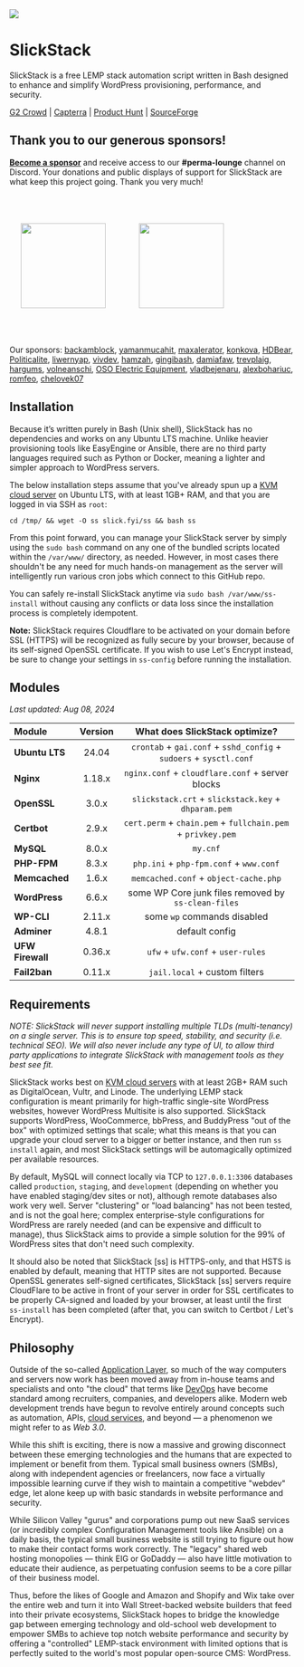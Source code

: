 <img src="https://repository-images.githubusercontent.com/104382627/49a17307-d8e9-49f3-a320-b3bd9c0f5e70" />

# SlickStack

SlickStack is a free LEMP stack automation script written in Bash designed to enhance and simplify WordPress provisioning, performance, and security.

<a href="https://www.g2.com/products/slickstack/reviews">G2 Crowd</a> | <a href="https://www.capterra.com/p/211436/SlickStack">Capterra</a> | <a href="https://www.producthunt.com/posts/slickstack">Product Hunt</a> | <a href="https://sourceforge.net/software/product/SlickStack/">SourceForge</a>

## Thank you to our generous sponsors!

[**Become a sponsor**](https://github.com/sponsors/jessuppi) and receive access to our **#perma-lounge** channel on Discord. Your donations and public displays of support for SlickStack are what keep this project going. Thank you very much!

&nbsp;

<a href="https://emplibot.com"><img width="150" style="padding: 20px" src="https://slickstack.io/wp-content/uploads/2024/09/emplibot-square.png" /></a>&nbsp;&nbsp;&nbsp;&nbsp;&nbsp;&nbsp;&nbsp;&nbsp;&nbsp;&nbsp;<a href="https://www.osoelectric.com"><img width="150" src="https://slickstack.io/wp-content/uploads/2023/04/oso-logo-color-480x467.webp" /></a>

&nbsp;

Our sponsors: [backamblock](https://github.com/backamblock), [yamanmucahit](https://github.com/yamanmucahit), [maxalerator](https://github.com/maxalerator), [konkova](https://github.com/konkova), [HDBear](https://github.com/HDBear), [Politicalite](https://github.com/politicalite), [liwernyap](https://github.com/liwernyap), [vivdev](https://github.com/vivdev), [hamzah](https://github.com/hamzah), [gingibash](https://github.com/gingibash), [damiafaw](https://github.com/damiafaw), [trevplaig](https://github.com/trevplaig), [hargums](https://github.com/hargums), [volneanschi](https://github/volneanschi), [OSO Electric Equipment](https://github.com/Oso-Electric-Equipment), [vladbejenaru](https://github.com/vladbejenaru), [alexbohariuc](https://github.com/alexbohariuc), [romfeo](https://github/romfeo), [chelovek07](https://github/chelovek07)

## Installation

Because it’s written purely in Bash (Unix shell), SlickStack has no dependencies and works on any Ubuntu LTS machine. Unlike heavier provisioning tools like EasyEngine or Ansible, there are no third party languages required such as Python or Docker, meaning a lighter and simpler approach to WordPress servers.

The below installation steps assume that you've already spun up a [KVM cloud server](https://slickstack.io/hosting) on Ubuntu LTS, with at least 1GB+ RAM, and that you are logged in via SSH as `root`:

```
cd /tmp/ && wget -O ss slick.fyi/ss && bash ss
```

From this point forward, you can manage your SlickStack server by simply using the `sudo bash` command on any one of the bundled scripts located within the `/var/www/` directory, as needed. However, in most cases there shouldn't be any need for much hands-on management as the server will intelligently run various cron jobs which connect to this GitHub repo.

You can safely re-install SlickStack anytime via `sudo bash /var/www/ss-install` without causing any conflicts or data loss since the installation process is completely idempotent.

**Note:** SlickStack requires Cloudflare to be activated on your domain before SSL (HTTPS) will be recognized as fully secure by your browser, because of its self-signed OpenSSL certificate. If you wish to use Let's Encrypt instead, be sure to change your settings in `ss-config` before running the installation.

## Modules

*Last updated: Aug 08, 2024*

| Module | Version | What does SlickStack optimize? |
| :------------- | :----------: | :----------: |
| **Ubuntu LTS** | 24.04 | `crontab` + `gai.conf` + `sshd_config` + `sudoers` + `sysctl.conf` |
| **Nginx** | 1.18.x | `nginx.conf` + `cloudflare.conf` + server blocks |
| **OpenSSL** | 3.0.x | `slickstack.crt` + `slickstack.key` + `dhparam.pem` |
| **Certbot** | 2.9.x | `cert.perm` + `chain.pem` + `fullchain.pem` + `privkey.pem` |
| **MySQL** | 8.0.x | `my.cnf` |
| **PHP-FPM** | 8.3.x | `php.ini` + `php-fpm.conf` + `www.conf` |
| **Memcached** | 1.6.x | `memcached.conf` + `object-cache.php` |
| **WordPress** | 6.6.x | some WP Core junk files removed by `ss-clean-files` |
| **WP-CLI** | 2.11.x | some `wp` commands disabled |
| **Adminer** | 4.8.1 | default config |
| **UFW Firewall** | 0.36.x | `ufw` + `ufw.conf` + `user-rules` |
| **Fail2ban** | 0.11.x | `jail.local` + custom filters |

## Requirements

*NOTE: SlickStack will never support installing multiple TLDs (multi-tenancy) on a single server. This is to ensure top speed, stability, and security (i.e. technical SEO). We will also never include any type of UI, to allow third party applications to integrate SlickStack with management tools as they best see fit.*

SlickStack works best on [KVM cloud servers](https://slickstack.io/hosting) with at least 2GB+ RAM such as DigitalOcean, Vultr, and Linode. The underlying LEMP stack configuration is meant primarily for high-traffic single-site WordPress websites, however WordPress Multisite is also supported. SlickStack supports WordPress, WooCommerce, bbPress, and BuddyPress "out of the box" with optimized settings that scale; what this means is that you can upgrade your cloud server to a bigger or better instance, and then run `ss install` again, and most SlickStack settings will be automagically optimized per available resources.

By default, MySQL will connect locally via TCP to `127.0.0.1:3306` databases called `production`, `staging`, and `development` (depending on whether you have enabled staging/dev sites or not), although remote databases also work very well. Server "clustering" or "load balancing" has not been tested, and is not the goal here; complex enterprise-style configurations for WordPress are rarely needed (and can be expensive and difficult to manage), thus SlickStack aims to provide a simple solution for the 99% of WordPress sites that don't need such complexity.

It should also be noted that SlickStack [ss] is HTTPS-only, and that HSTS is enabled by default, meaning that HTTP sites are not supported. Because OpenSSL generates self-signed certificates, SlickStack [ss] servers require CloudFlare to be active in front of your server in order for SSL certificates to be properly CA-signed and loaded by your browser, at least until the first `ss-install` has been completed (after that, you can switch to Certbot / Let's Encrypt).

## Philosophy

Outside of the so-called [Application Layer](https://en.wikipedia.org/wiki/Application_layer), so much of the way computers and servers now work has been moved away from in-house teams and specialists and onto "the cloud" that terms like [DevOps](https://www.reddit.com/r/devops/comments/3rpzem/devops_vs_sysadmin/cwqmlnd/) have become standard among recruiters, companies, and developers alike. Modern web development trends have begun to revolve entirely around concepts such as automation, APIs, [cloud services](https://www.bcsg.com/wp-content/uploads/2015/03/The-small-business-revolution-trends-in-SMB-cloud-adoption.pdf), and beyond — a phenomenon we might refer to as *Web 3.0*.

While this shift is exciting, there is now a massive and growing disconnect between these emerging technologies and the humans that are expected to implement or benefit from them. Typical small business owners (SMBs), along with independent agencies or freelancers, now face a virtually impossible learning curve if they wish to maintain a competitive "webdev" edge, let alone keep up with basic standards in website performance and security.

While Silicon Valley "gurus" and corporations pump out new SaaS services (or incredibly complex Configuration Management tools like Ansible) on a daily basis, the typical small business website is still trying to figure out how to make their contact forms work correctly. The "legacy" shared web hosting monopolies — think EIG or GoDaddy — also have little motivation to educate their audience, as perpetuating confusion seems to be a core pillar of their business model.

Thus, before the likes of Google and Amazon and Shopify and Wix take over the entire web and turn it into Wall Street-backed website builders that feed into their private ecosystems, SlickStack hopes to bridge the knowledge gap between emerging technology and old-school web development to empower SMBs to achieve top notch website performance and security by offering a "controlled" LEMP-stack environment with limited options that is perfectly suited to the world's most popular open-source CMS: WordPress.
